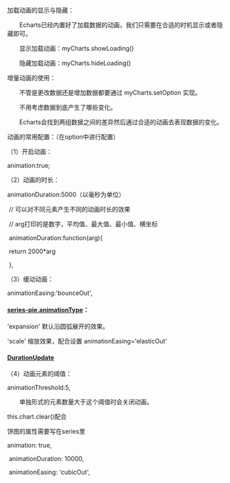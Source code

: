 加载动画的显示与隐藏：

　　Echarts已经内置好了加载数据的动画，我们只需要在合适的时机显示或者隐藏即可。

　　显示加载动画：myCharts.showLoading()

　　隐藏加载动画：myCharts.hideLoading()

增量动画的使用：

　　不管是更改数据还是增加数据都要通过 myCharts.setOption 实现。

　　不用考虑数据到底产生了哪些变化。

　　Echarts会找到两组数据之间的差异然后通过合适的动画去表现数据的变化。

动画的常用配置：（在option中进行配置）

（1）开启动画：

animation:true;

（2）动画的时长：

animationDuration:5000（以毫秒为单位）

​      // 可以对不同元素产生不同的动画时长的效果

​      // arg打印的是数字，平均值、最大值、最小值、横坐标

​      animationDuration:function(arg){

​        return 2000*arg

​      },

（3）缓动动画： 

animationEasing:'bounceOut',

#### [series-pie.animationType](https://echarts.apache.org/zh/option.html#series-pie.animationType)：

'expansion' 默认沿圆弧展开的效果。

'scale' 缩放效果，配合设置 animationEasing='elasticOut' 

#### [DurationUpdate](https://echarts.apache.org/zh/option.html#animationDurationUpdate)

（4）动画元素的阈值：

animationThreshold:5,

　　单独形式的元素数量大于这个阈值时会关闭动画。

 this.chart.clear()配合

饼图的属性需要写在series里

 animation: true,

​    animationDuration: 10000,

​    animationEasing: 'cubicOut',
